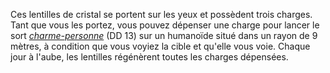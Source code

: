 Ces lentilles de cristal se portent sur les yeux et possèdent trois charges. Tant que vous les portez, vous pouvez dépenser une charge pour lancer le sort [_charme-personne_](/grimoire/charme-personne/) (DD 13) sur un humanoïde situé dans un rayon de 9 mètres, à condition que vous voyiez la cible et qu'elle vous voie. Chaque jour à l'aube, les lentilles régénèrent toutes les charges dépensées.
